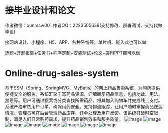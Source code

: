# 接毕业设计和论文
作者微信：xunmaw001  作者QQ：2223505639(支持修改、部署调试、支持代做毕设)

接网站设计、小程序、H5、APP、各种系统等，单片机、嵌入式也可以做

选题+开题报告+任务书+程序定制+安装测试+论文+答辩PPT都可以做
# Online-drug-sales-system
基于SSM（Spring、SpringMVC、MyBatis）的网上药品售卖系统，为购药提供便捷安全的服务。系统汇聚丰富药品资源，详细展示药品信息，包括功效、用法、禁忌等。用户可通过搜索或分类查找所需药品，将其加入购物车并完成线上支付。系统严格审核用户订单，确保用药安全。支持物流跟踪，让用户随时掌握药品送达情况。管理员可在后台管理药品库存、订单处理及用户反馈。该系统打破时空限制，满足人们日常购药需求，提升药品销售效率和服务质量。 
![image](https://github.com/user-attachments/assets/958993eb-98ea-4b4a-8f52-e193154fd1f3)
![image](https://github.com/user-attachments/assets/fb8c4153-9961-4d3a-9b28-adf12c4b903f)
![image](https://github.com/user-attachments/assets/21cf6bcd-58d0-47b5-bb06-277776e66376)
![image](https://github.com/user-attachments/assets/10fe2b33-739c-4d0e-a932-d1e409f47410)
![image](https://github.com/user-attachments/assets/31e038fb-af76-4467-be49-e336e0af567b)
![image](https://github.com/user-attachments/assets/dff28e9f-3705-4896-bd5b-e085585d6d7c)
![image](https://github.com/user-attachments/assets/7e8f1d4c-b58a-4775-a677-360e02754357)
![image](https://github.com/user-attachments/assets/10389fdb-1eda-4e22-be72-2227efd35080)
